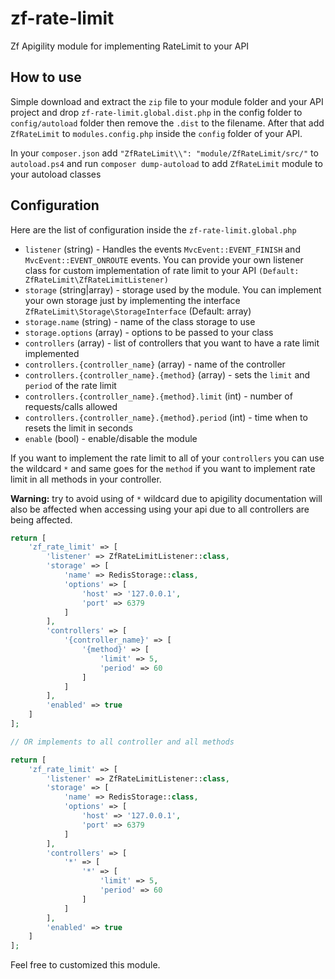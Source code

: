 # zf-rate-limit
Zf Apigility module for implementing RateLimit to your API 

## How to use

Simple download and extract the `zip` file to your module folder and your API project and drop `zf-rate-limit.global.dist.php` in the config folder to `config/autoload` folder then remove the `.dist` to the filename. After that add `ZfRateLimit` to `modules.config.php` inside the `config` folder of your API.

In your `composer.json` add `"ZfRateLimit\\": "module/ZfRateLimit/src/"` to `autoload.ps4` and run `composer dump-autoload` to add `ZfRateLimit` module to your autoload classes

## Configuration

Here are the list of configuration inside the `zf-rate-limit.global.php`


- `listener` (string) - Handles the events `MvcEvent::EVENT_FINISH` and `MvcEvent::EVENT_ONROUTE` events. You can provide your own listener class for custom implementation of rate limit to your API `(Default: ZfRateLimit\ZfRateLimitListener)`
- `storage` (string|array) - storage used by the module. You can implement your own storage just by implementing the interface `ZfRateLimit\Storage\StorageInterface` (Default: array)
- `storage.name` (string) - name of the class storage to use
- `storage.options` (array) - options to be passed to your class
- `controllers` (array) - list of controllers that you want to have a rate limit implemented
- `controllers.{controller_name}` (array) - name of the controller
- `controllers.{controller_name}.{method}` (array) - sets the `limit` and `period` of the rate limit
- `controllers.{controller_name}.{method}.limit` (int) - number of requests/calls allowed
- `controllers.{controller_name}.{method}.period` (int) - time when to resets the limit in seconds
- `enable` (bool) - enable/disable the module

If you want to implement the rate limit to all of your `controllers` you can use the wildcard `*` and same goes for the `method` if you want to implement rate limit in all methods in your controller.

**Warning:** try to avoid using of `*` wildcard due to apigility documentation will also be affected when accessing using your api due to all controllers are being affected.

```php
return [
    'zf_rate_limit' => [
        'listener' => ZfRateLimitListener::class,
        'storage' => [
            'name' => RedisStorage::class,
            'options' => [
                'host' => '127.0.0.1',
                'port' => 6379
            ]
        ],
        'controllers' => [
            '{controller_name}' => [
                '{method}' => [
                    'limit' => 5,
                    'period' => 60
                ]
            ]
        ],
        'enabled' => true
    ]
];

// OR implements to all controller and all methods

return [
    'zf_rate_limit' => [
        'listener' => ZfRateLimitListener::class,
        'storage' => [
            'name' => RedisStorage::class,
            'options' => [
                'host' => '127.0.0.1',
                'port' => 6379
            ]
        ],
        'controllers' => [
            '*' => [
                '*' => [
                    'limit' => 5,
                    'period' => 60
                ]
            ]
        ],
        'enabled' => true
    ]
];

```

Feel free to customized this module.
